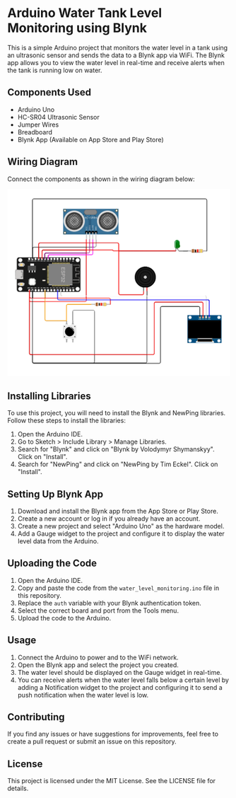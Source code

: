 # Arduino Water Tank Level Monitoring using Blynk

This is a simple Arduino project that monitors the water level in a tank using an ultrasonic sensor and sends the data to a Blynk app via WiFi. The Blynk app allows you to view the water level in real-time and receive alerts when the tank is running low on water.

## Components Used

- Arduino Uno
- HC-SR04 Ultrasonic Sensor
- Jumper Wires
- Breadboard
- Blynk App (Available on App Store and Play Store)

## Wiring Diagram

Connect the components as shown in the wiring diagram below:

![Wiring Diagram](docs/img/sketch.png)

## Installing Libraries

To use this project, you will need to install the Blynk and NewPing libraries. Follow these steps to install the libraries:

1. Open the Arduino IDE.
2. Go to Sketch > Include Library > Manage Libraries.
3. Search for "Blynk" and click on "Blynk by Volodymyr Shymanskyy". Click on "Install".
4. Search for "NewPing" and click on "NewPing by Tim Eckel". Click on "Install".

## Setting Up Blynk App

1. Download and install the Blynk app from the App Store or Play Store.
2. Create a new account or log in if you already have an account.
3. Create a new project and select "Arduino Uno" as the hardware model.
4. Add a Gauge widget to the project and configure it to display the water level data from the Arduino.

## Uploading the Code

1. Open the Arduino IDE.
2. Copy and paste the code from the `water_level_monitoring.ino` file in this repository.
3. Replace the `auth` variable with your Blynk authentication token.
4. Select the correct board and port from the Tools menu.
5. Upload the code to the Arduino.

## Usage

1. Connect the Arduino to power and to the WiFi network.
2. Open the Blynk app and select the project you created.
3. The water level should be displayed on the Gauge widget in real-time.
4. You can receive alerts when the water level falls below a certain level by adding a Notification widget to the project and configuring it to send a push notification when the water level is low.

## Contributing

If you find any issues or have suggestions for improvements, feel free to create a pull request or submit an issue on this repository.

## License

This project is licensed under the MIT License. See the LICENSE file for details.
